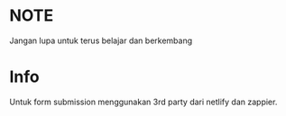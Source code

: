 # NOTE

Jangan lupa untuk terus belajar dan berkembang

# Info

Untuk form submission menggunakan 3rd party dari netlify dan zappier.
